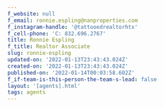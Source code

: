 ```yaml
---
f_website: null
f_email: ronnie.espling@nanproperties.com
f_instagram-handle: '@tattooedrealtorhtx'
f_cell-phone: 'C: 832.696.2767'
title: Ronnie Espling
f_title: Realtor Associate
slug: ronnie-espling
updated-on: '2022-01-13T23:43:43.024Z'
created-on: '2022-01-13T23:43:43.024Z'
published-on: '2022-01-14T00:03:58.602Z'
f_if-team-is-this-person-the-team-s-lead: false
layout: '[agents].html'
tags: agents
---
```




